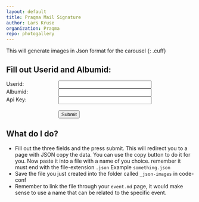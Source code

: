 ```yaml
---
layout: default
title: Praqma Mail Signature
author: Lars Kruse
organization: Praqma
repo: photogallery
---
```


This will generate images in Json format for the carousel
{: .cuff}

## Fill out Userid and Albumid:

<script type="text/javascript" src="http://code.praqma.com/javascripts/jquery-1.11.1.js"></script>

<form action="./create.html">
  <div style="width: 140px;display: block;float: left;">Userid:</div>
  <input id="user-id" type="text" name="user" style="width:250px;">
<br>
  <div style="width: 140px;display: block;float: left;">Albumid:</div>
  <input id="album-id" type="text" name="album" style="width:250px;">
  <br>
  <div style="width: 140px;display: block;float: left;">Api Key:</div>
  <input id="album-id" type="text" name="apikey" style="width:250px;">
  <br>
  <div>&nbsp;</div>
  <div style="width: 140px;display: block;float: left;">&nbsp;</div><input type="submit" value="Submit">
</form>

## What do I do?

* Fill out the three fields and the press submit. This will redirect you to a page with JSON copy the data. You can use the copy button to do it for you. Now paste it into a file with a name of you choice. remember it must end with the file-extension `.json` Example `something.json`
* Save the file you just created into the folder called `_json-images` in code-conf
* Remember to link the file through your `event.md` page, it would make sense to use a name that can be related to the specific event.
